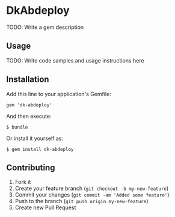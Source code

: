 # DkAbdeploy

TODO: Write a gem description

## Usage

TODO: Write code samples and usage instructions here

## Installation

Add this line to your application's Gemfile:

    gem 'dk-abdeploy'

And then execute:

    $ bundle

Or install it yourself as:

    $ gem install dk-abdeploy

## Contributing

1. Fork it
2. Create your feature branch (`git checkout -b my-new-feature`)
3. Commit your changes (`git commit -am 'Added some feature'`)
4. Push to the branch (`git push origin my-new-feature`)
5. Create new Pull Request
